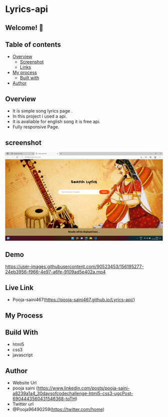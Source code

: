 # Lyrics-api

## Welcome! 👋

## Table of contents

- [Overview](#overview)
  - [Screenshot](#screenshot)
  - [Links](#links)
- [My process](#my-process)
  - [Built with](#built-with)
- [Author](#author)

## Overview 
- It is simple song lyrics page .
- In this project i used a api.
- It is avaliable for english song it is free api.
- Fully responsive Page.

## screenshot
<img src="https://github.com/Pooja-saini467/Lyrics-api/blob/main/images/Screenshot%20(25).png">

## Demo
https://user-images.githubusercontent.com/90523453/156195277-24eb3956-f966-4e97-a6fe-9109ad5e402a.mp4
## Live Link
- Pooja-saini467(https://pooja-saini467.github.io/Lyrics-api/)


## My Process
## Build With
- html5
- css3
- javascript

## Author
- Website Url
- pooja saini (https://www.linkedin.com/posts/pooja-saini-a8239a1a4_30daysofcodechallenge-html5-css3-ugcPost-6904443560431546368-tqTH)
- Twitter url
- @Pooja96490259(https://twitter.com/home)


